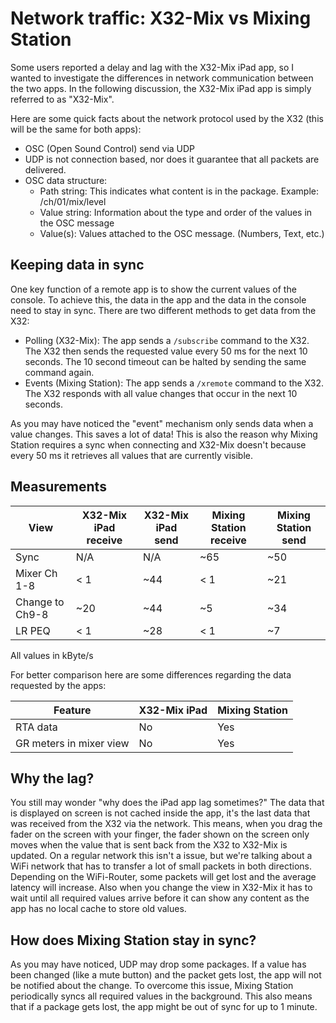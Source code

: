 # Network traffic: X32-Mix vs Mixing Station

Some users reported a delay and lag with the X32-Mix iPad app, so I wanted to investigate the differences in network
communication between the two apps.
In the following discussion, the X32-Mix iPad app is simply referred to as "X32-Mix".

Here are some quick facts about the network protocol used by the X32 (this will be the same for both apps):

- OSC (Open Sound Control) send via UDP
- UDP is not connection based, nor does it guarantee that all packets are delivered.
- OSC data structure:
    - Path string: This indicates what content is in the package. Example: /ch/01/mix/level
    - Value string: Information about the type and order of the values in the OSC message
    - Value(s): Values attached to the OSC message. (Numbers, Text, etc.)

## Keeping data in sync

One key function of a remote app is to show the current values of the console. To achieve this, the data in the app and
the data in the console need to stay in sync.
There are two different methods to get data from the X32:

- Polling (X32-Mix): The app sends a `/subscribe` command to the X32. The X32 then sends the requested value every 50 ms
  for the next 10 seconds. The 10 second timeout can be halted by sending the same command again.
- Events (Mixing Station): The app sends a `/xremote` command to the X32. The X32 responds with all value changes that
  occur in the next 10 seconds.

As you may have noticed the "event" mechanism only sends data when a value changes. This saves a lot of data! This is
also the reason why Mixing Station requires a sync when connecting and X32-Mix doesn't because every 50 ms it retrieves
all values that are currently visible.

## Measurements

| View            | X32-Mix iPad receive | X32-Mix iPad send | Mixing Station receive | Mixing Station send |
|-----------------|----------------------|-------------------|------------------------|---------------------|
| Sync            | N/A                  | N/A               | ~65                    | ~50                 |
| Mixer Ch 1-8    | < 1                  | ~44               | < 1                    | ~21                 |
| Change to Ch9-8 | ~20                  | ~44               | ~5                     | ~34                 |
| LR PEQ          | < 1                  | ~28               | < 1                    | ~7                  |

All values in kByte/s

For better comparison here are some differences regarding the data requested by the apps:

| Feature                 | X32-Mix iPad | Mixing Station |
|-------------------------|--------------|----------------|
| RTA data                | No           | Yes            |
| GR meters in mixer view | No           | Yes            |

## Why the lag?

You still may wonder "why does the iPad app lag sometimes?"
The data that is displayed on screen is not cached inside the app, it's the last data that was received from the X32 via
the network.
This means, when you drag the fader on the screen with your finger, the fader shown on the screen only moves when the
value that is sent back from the X32 to X32-Mix is updated.
On a regular network this isn't a issue, but we're talking about a WiFi network that has to transfer a lot of small
packets in both directions. Depending on the WiFi-Router,
some packets will get lost and the average latency will increase. Also when you change the view in X32-Mix it has to
wait until all required values arrive before it can show
any content as the app has no local cache to store old values.

## How does Mixing Station stay in sync?

As you may have noticed, UDP may drop some packages. If a value has been changed (like a mute button) and the packet
gets lost, the app will not be notified about the change.
To overcome this issue, Mixing Station periodically syncs all required values in the background.
This also means that if a package gets lost, the app might be out of sync for up to 1 minute.